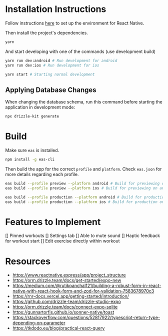 # Installation Instructions

Follow instructions [here](https://reactnative.dev/docs/set-up-your-environment) to set up the environment for React Native.

Then install the project's dependencies.

```sh
yarn
```

And start developing with one of the commands (use development build)

```sh
yarn run dev:android # Run development for android
yarn run dev:ios # Run development for ios

yarn start # Starting normal development
```

## Applying Database Changes

When changing the database schema, run this command before starting the application in development mode:

```sh
npx drizzle-kit generate
```

# Build

Make sure `eas` is installed.

```sh
npm install -g eas-cli
```

Then build the app for the correct `profile` and `platform`. Check `eas.json` for more details regarding each profile.

```sh
eas build --profile preview --platform android # Build for previewing on android
eas build --profile preview --platform ios # Build for previewing on android

eas build --profile production --platform android # Build for production on android
eas build --profile production --platform ios # Build for production on ios
```

# Features to Implement

[] Pinned workouts
[] Settings tab
[] Able to mute sound
[] Haptic feedback for workout start
[] Edit exercise directly within workout

# Resources

- https://www.reactnative.express/app/project_structure
- https://orm.drizzle.team/docs/get-started/expo-new
- https://medium.com/@rutikpanchal121/building-a-robust-form-in-react-native-with-react-hook-form-and-zod-for-validation-7583678970c3
- https://rnr-docs.vercel.app/getting-started/introduction/
- https://github.com/drizzle-team/drizzle-studio-expo
- https://orm.drizzle.team/docs/connect-expo-sqlite
- https://gunnartorfis.github.io/sonner-native/toast
- https://stackoverflow.com/questions/52817922/typescript-return-type-depending-on-parameter
- https://tkdodo.eu/blog/practical-react-query
